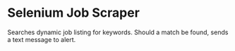 # Selenium Job Scraper
 Searches dynamic job listing for keywords. Should a match be found, sends a text message to alert.
